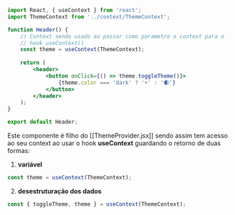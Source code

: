 ```jsx
import React, { useContext } from 'react';
import ThemeContext from '../context/ThemeContext';

function Header() {
	// Context sendo usado ao passar como parametro o context para o 
	// hook useContext()
	const theme = useContext(ThemeContext);
	
	return (
		<header>
			<button onClick={() => theme.toggleTheme()}>
				{theme.color === 'dark' ? '☀️' : '🌒'}
			</button>
		</header>
	);
}

export default Header;
```
Este componente é filho do [[ThemeProvider.jsx]] sendo assim tem acesso ao seu context ao usar o hook **useContext** guardando o retorno de duas formas:
1. **variável**
```jsx
const theme = useContext(ThemeContext);
```
2. **desestruturação dos dados**
```jsx
const { toggleTheme, theme } = useContext(ThemeContext);
```